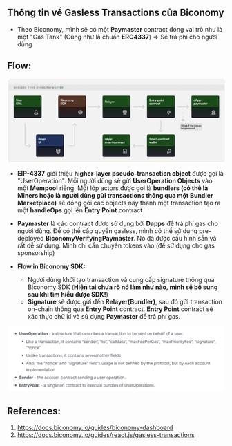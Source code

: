 ## Thông tin về Gasless Transactions của Biconomy

- Theo Biconomy, mình sẽ có một **Paymaster** contract đóng vai trò như là một "Gas Tank" (Cũng như là chuẩn **ERC4337**)
  => Sẽ trả phí cho người dùng

## Flow:

![image desc](./images/Gasless_Transaction_Flow.png)

- **EIP-4337** giới thiệu **higher-layer pseudo-transaction object** được gọi là "UserOperation". Mỗi người dùng sẽ gửi **UserOperation Objects** vào một **Mempool** riêng. Một lớp actors được gọi là **bundlers (có thể là Miners hoặc là người dùng gửi transactions thông qua một Bundler Marketplace)** sẽ đóng gói các objects này thành một transaction tạo ra một **handleOps** gọi lên **Entry Point** contract

- **Paymaster** là các contract được sử dụng bởi **Dapps** để trả phí gas cho người dùng. Để có thể cấp quyền gasless, mình có thể sử dụng pre-deployed **BiconomyVerifyingPaymaster**. Nó đã được cấu hình sẵn và rất dễ sử dụng. Mình chỉ cần chuyển tokens vào (để sử dụng cho gas sponsorship)

- **Flow in Biconomy SDK:**
  - Người dùng khởi tạo transaction và cung cấp signature thông qua Biconomy SDK (**Hiện tại chưa rõ nó làm như nào, mình sẽ bổ sung sau khi tìm hiểu được SDK!**)
  - **Signature** sẽ được gửi đến **Relayer(Bundler)**, sau đó gửi transaction on-chain thông qua **Entry Point** contract. **Entry Point** contract sẽ xác thực chữ kí và sử dụng **Paymaster** để trả phí gas.

![image desc](./images/UserOperation_Description.png)

## References:

1. https://docs.biconomy.io/guides/biconomy-dashboard
2. https://docs.biconomy.io/guides/react.js/gasless-transactions
